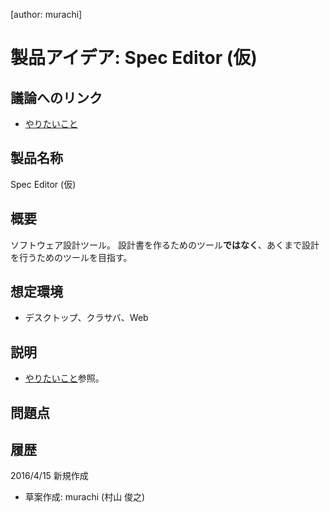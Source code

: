 [author: murachi]
# 製品アイデア: Spec Editor (仮)

## 議論へのリンク

* [やりたいこと](wiki::製品アイデア/ツール/SpecEditor/WantList)

## 製品名称

Spec Editor (仮)

## 概要

ソフトウェア設計ツール。
設計書を作るためのツール**ではなく**、あくまで設計を行うためのツールを目指す。

## 想定環境

* デスクトップ、クラサバ、Web

## 説明

* [やりたいこと](wiki::製品アイデア/ツール/SpecEditor/WantList)参照。

## 問題点



## 履歴
2016/4/15 新規作成
* 草案作成: murachi (村山 俊之)
